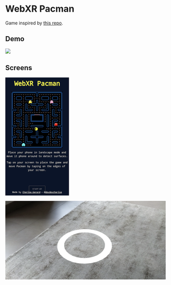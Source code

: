 # WebXR Pacman

Game inspired by [this repo](https://github.com/butchler/Pacman-3D).

## Demo

![](./pacman-demo.gif)

## Screens

<img src="./screenshot-home.png" alt="home screen" width="200"/>

![](./screenshot-target.png)
